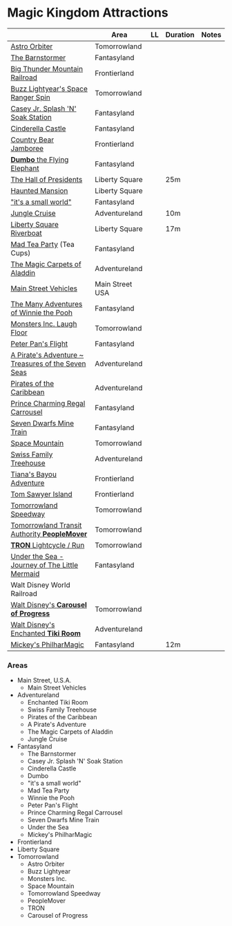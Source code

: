 # Magic Kingdom Attractions


|           | Area | LL | Duration | Notes |
|-----------|------|----|----------|-------|
|[Astro Orbiter](https://disneyworld.disney.go.com/attractions/magic-kingdom/astro-orbiter/)|Tomorrowland| | | |
|[The Barnstormer](https://disneyworld.disney.go.com/attractions/magic-kingdom/barnstormer-starring-great-goofini/)|Fantasyland| | | |
|[Big Thunder Mountain Railroad](https://disneyworld.disney.go.com/attractions/magic-kingdom/big-thunder-mountain-railroad/)|Frontierland| | | |
|[Buzz Lightyear's Space Ranger Spin](https://disneyworld.disney.go.com/attractions/magic-kingdom/buzz-lightyear-space-ranger-spin/)|Tomorrowland| | | |
|[Casey Jr. Splash 'N' Soak Station](https://disneyworld.disney.go.com/attractions/magic-kingdom/casey-jr-splash-n-soak-station/)|Fantasyland| | | |
|[Cinderella Castle](https://disneyworld.disney.go.com/attractions/magic-kingdom/cinderella-castle/)|Fantasyland| | | |
|[Country Bear Jamboree](https://disneyworld.disney.go.com/attractions/magic-kingdom/country-bear-jamboree/)|Frontierland| | | |
|[**Dumbo** the Flying Elephant](https://disneyworld.disney.go.com/attractions/magic-kingdom/dumbo-the-flying-elephant/)|Fantasyland| | | |
|[The Hall of Presidents](https://disneyworld.disney.go.com/attractions/magic-kingdom/hall-of-presidents/)|Liberty Square| |25m| |
|[Haunted Mansion](https://disneyworld.disney.go.com/attractions/magic-kingdom/haunted-mansion/)|Liberty Square| | | |
|["it's a small world"](https://disneyworld.disney.go.com/attractions/magic-kingdom/its-a-small-world/)|Fantasyland| | | |
|[Jungle Cruise](https://disneyworld.disney.go.com/attractions/magic-kingdom/jungle-cruise/)|Adventureland| |10m| |
|[Liberty Square Riverboat](https://disneyworld.disney.go.com/attractions/magic-kingdom/liberty-square-riverboat/)|Liberty Square| |17m| |
|[Mad Tea Party](https://disneyworld.disney.go.com/attractions/magic-kingdom/mad-tea-party/) (Tea Cups)|Fantasyland| | | |
|[The Magic Carpets of Aladdin](https://disneyworld.disney.go.com/attractions/magic-kingdom/magic-carpets-of-aladdin/)|Adventureland| | | |
|[Main Street Vehicles](https://disneyworld.disney.go.com/attractions/magic-kingdom/main-street-vehicles/)|Main Street USA| | | |
|[The Many Adventures of Winnie the Pooh](https://disneyworld.disney.go.com/attractions/magic-kingdom/many-adventures-of-winnie-the-pooh/)|Fantasyland| | | |
|[Monsters Inc. Laugh Floor](https://disneyworld.disney.go.com/attractions/magic-kingdom/monsters-inc-laugh-floor/)|Tomorrowland| | | |
|[Peter Pan's Flight](https://disneyworld.disney.go.com/attractions/magic-kingdom/peter-pan-flight/)|Fantasyland| | | |
|[A Pirate's Adventure ~ Treasures of the Seven Seas](https://disneyworld.disney.go.com/attractions/magic-kingdom/pirates-adventures/)|Adventureland| | | |
|[Pirates of the Caribbean](https://disneyworld.disney.go.com/attractions/magic-kingdom/pirates-of-the-caribbean/)|Adventureland| | | |
|[Prince Charming Regal Carrousel](https://disneyworld.disney.go.com/attractions/magic-kingdom/prince-charming-regal-carrousel/)|Fantasyland| | | |
|[Seven Dwarfs Mine Train](https://disneyworld.disney.go.com/attractions/magic-kingdom/seven-dwarfs-mine-train/)|Fantasyland| | | |
|[Space Mountain](https://disneyworld.disney.go.com/attractions/magic-kingdom/space-mountain/)|Tomorrowland| | | |
|[Swiss Family Treehouse](https://disneyworld.disney.go.com/attractions/magic-kingdom/swiss-family-treehouse/)|Adventureland| | | |
|[Tiana's Bayou Adventure](https://disneyworld.disney.go.com/attractions/magic-kingdom/tianas-bayou-adventure/)|Frontierland| | | |
|[Tom Sawyer Island](https://disneyworld.disney.go.com/attractions/magic-kingdom/tom-sawyer-island/)|Frontierland| | | |
|[Tomorrowland Speedway](https://disneyworld.disney.go.com/attractions/magic-kingdom/tomorrowland-speedway/)|Tomorrowland| | | |
|[Tomorrowland Transit Authority **PeopleMover**](https://disneyworld.disney.go.com/attractions/magic-kingdom/tomorrowland-transit-authority-peoplemover/)|Tomorrowland| | | |
|[**TRON** Lightcycle / Run](https://disneyworld.disney.go.com/attractions/magic-kingdom/tron-lightcycle-run/)|Tomorrowland| | | |
|[Under the Sea - Journey of The Little Mermaid](https://disneyworld.disney.go.com/attractions/magic-kingdom/under-the-sea-journey-of-the-little-mermaid/)|Fantasyland| | | |
|Walt Disney World Railroad|| | | |
|[Walt Disney's **Carousel of Progress**](https://disneyworld.disney.go.com/attractions/magic-kingdom/walt-disney-carousel-of-progress/)|Tomorrowland| | | |
|[Walt Disney's Enchanted **Tiki Room**](https://disneyworld.disney.go.com/attractions/magic-kingdom/enchanted-tiki-room/)|Adventureland| | | |
|[Mickey's PhilharMagic](https://disneyworld.disney.go.com/attractions/magic-kingdom/mickeys-philharmagic/)|Fantasyland| |12m| |


### Areas

- Main Street, U.S.A.
  - Main Street Vehicles
- Adventureland
  - Enchanted Tiki Room
  - Swiss Family Treehouse
  - Pirates of the Caribbean
  - A Pirate's Adventure
  - The Magic Carpets of Aladdin
  - Jungle Cruise
- Fantasyland
  - The Barnstormer
  - Casey Jr. Splash 'N' Soak Station
  - Cinderella Castle
  - Dumbo
  - "it's a small world"
  - Mad Tea Party
  - Winnie the Pooh
  - Peter Pan's Flight
  - Prince Charming Regal Carrousel
  - Seven Dwarfs Mine Train
  - Under the Sea
  - Mickey's PhilharMagic
- Frontierland
- Liberty Square
- Tomorrowland
  - Astro Orbiter
  - Buzz Lightyear
  - Monsters Inc.
  - Space Mountain
  - Tomorrowland Speedway
  - PeopleMover
  - TRON
  - Carousel of Progress


